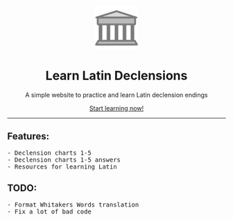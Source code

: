 <div align="center">
  <!-- Logo and Title -->
  <img src="https://raw.githubusercontent.com/cqb13/Learn-Latin-Declensions/master/public/Logo.png" alt="logo" width="20%"/>
  <h1>Learn Latin Declensions</a></h1>
  <p>A simple website to practice and learn Latin declension endings</p>

[Start learning now!](https://cqb13.github.io/Learn-Latin-Declensions/)

</div>

<hr />

<h2>Features:</h2>
<pre>
- Declension charts 1-5
- Declension charts 1-5 answers
- Resources for learning Latin
</pre>
<h2>TODO:</h2>
<pre>
- Format Whitakers Words translation
- Fix a lot of bad code
</pre>
